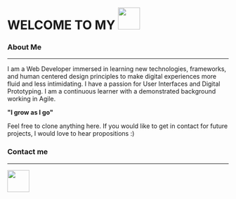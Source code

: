 <h1>WELCOME TO MY  <img src="https://media.giphy.com/media/du3J3cXyzhj75IOgvA/giphy.gif" width="50px">  </h1> 

### About Me ###
---
I am a Web Developer immersed in learning new technologies, frameworks, and human centered design principles to make digital experiences more fluid and less intimidating. I have a passion for User Interfaces and Digital Prototyping. I am a continuous learner with a demonstrated background working in Agile.

**"I grow as I go"** 

Feel free to clone anything here. If you would like to 
get in contact for future projects, I would love to hear propositions :) 

### Contact me ###
---
<a href="https://www.linkedin.com/in/ernesto-martinez7"><img src="https://media.giphy.com/media/SVNQNgAwQwlMk4HXU9/giphy.gif" width="50px"></a>  


